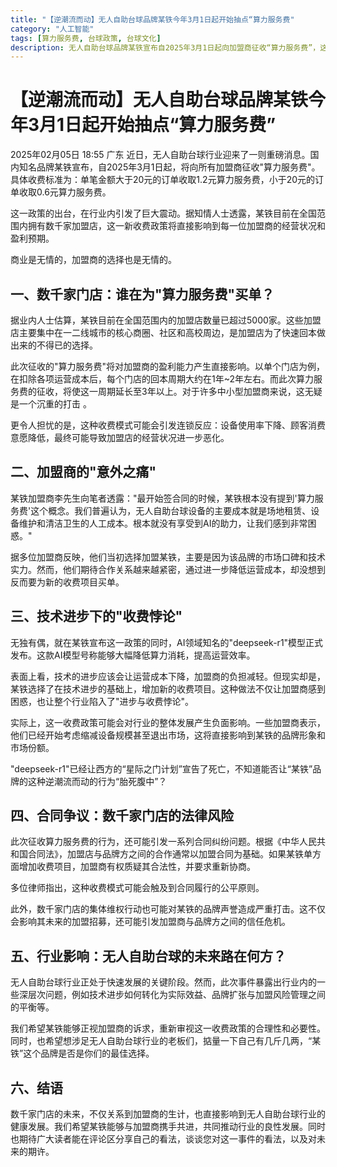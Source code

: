 ```yaml
---
title: "【逆潮流而动】无人自助台球品牌某铁今年3月1日起开始抽点“算力服务费"
category: "人工智能"
tags: [算力服务费, 台球政策, 台球文化]
description: 无人自助台球品牌某铁宣布自2025年3月1日起向加盟商征收“算力服务费”，这一政策在行业内引起震动。该费用将直接影响加盟商的盈利预期，延长回本周期，并可能引发设备使用率下降及顾客消费意愿降低等问题。此外，此收费模式还可能导致合同纠纷及集体维权行动，对品牌形象和市场份额造成负面影响。面对技术进步与收费悖论，某铁需重新评估政策合理性，以维护行业健康发展。
---
```

# 【逆潮流而动】无人自助台球品牌某铁今年3月1日起开始抽点“算力服务费”
2025年02月05日 18:55 广东 近日，无人自助台球行业迎来了一则重磅消息。国内知名品牌某铁宣布，自2025年3月1日起，将向所有加盟商征收"算力服务费"。具体收费标准为：单笔金额大于20元的订单收取1.2元算力服务费，小于20元的订单收取0.6元算力服务费。

这一政策的出台，在行业内引发了巨大震动。据知情人士透露，某铁目前在全国范围内拥有数千家加盟店，这一新收费政策将直接影响到每一位加盟商的经营状况和盈利预期。

商业是无情的，加盟商的选择也是无情的。

## 一、数千家门店：谁在为"算力服务费"买单？

据业内人士估算，某铁目前在全国范围内的加盟店数量已超过5000家。这些加盟店主要集中在一二线城市的核心商圈、社区和高校周边，是加盟店为了快速回本做出来的不得已的选择。

此次征收的"算力服务费"将对加盟商的盈利能力产生直接影响。以单个门店为例，在扣除各项运营成本后，每个门店的回本周期大约在1年~2年左右。而此次算力服务费的征收，将使这一周期延长至3年以上。对于许多中小型加盟商来说，这无疑是一个沉重的打击 。

更令人担忧的是，这种收费模式可能会引发连锁反应：设备使用率下降、顾客消费意愿降低，最终可能导致加盟店的经营状况进一步恶化。

## 二、加盟商的"意外之痛"

某铁加盟商李先生向笔者透露："最开始签合同的时候，某铁根本没有提到'算力服务费'这个概念。我们普遍认为，无人自助台球设备的主要成本就是场地租赁、设备维护和清洁卫生的人工成本。根本就没有享受到AI的助力，让我们感到非常困惑。"

据多位加盟商反映，他们当初选择加盟某铁，主要是因为该品牌的市场口碑和技术实力。然而，他们期待合作关系越来越紧密，通过进一步降低运营成本，却没想到反而要为新的收费项目买单。

## 三、技术进步下的"收费悖论"

无独有偶，就在某铁宣布这一政策的同时，AI领域知名的"deepseek-r1"模型正式发布。这款AI模型号称能够大幅降低算力消耗，提高运营效率。

表面上看，技术的进步应该会让运营成本下降，加盟商的负担减轻。但现实却是，某铁选择了在技术进步的基础上，增加新的收费项目。这种做法不仅让加盟商感到困惑，也让整个行业陷入了"进步与收费悖论"。

实际上，这一收费政策可能会对行业的整体发展产生负面影响。一些加盟商表示，他们已经开始考虑缩减设备规模甚至退出市场，这将直接影响到某铁的品牌形象和市场份额。

"deepseek-r1"已经让西方的“星际之门计划”宣告了死亡，不知道能否让“某铁”品牌的这种逆潮流而动的行为“胎死腹中”？

## 四、合同争议：数千家门店的法律风险

此次征收算力服务费的行为，还可能引发一系列合同纠纷问题。根据《中华人民共和国合同法》，加盟店与品牌方之间的合作通常以加盟合同为基础。如果某铁单方面增加收费项目，加盟商有权质疑其合法性，并要求重新协商。

多位律师指出，这种收费模式可能会触及到合同履行的公平原则。

此外，数千家门店的集体维权行动也可能对某铁的品牌声誉造成严重打击。这不仅会影响其未来的加盟招募，还可能引发加盟商与品牌方之间的信任危机。

## 五、行业影响：无人自助台球的未来路在何方？

无人自助台球行业正处于快速发展的关键阶段。然而，此次事件暴露出行业内的一些深层次问题，例如技术进步如何转化为实际效益、品牌扩张与加盟风险管理之间的平衡等。

我们希望某铁能够正视加盟商的诉求，重新审视这一收费政策的合理性和必要性。同时，也希望想涉足无人自助台球行业的老板们，掂量一下自己有几斤几两，“某铁”这个品牌是否是你们的最佳选择。

## 六、结语

数千家门店的未来，不仅关系到加盟商的生计，也直接影响到无人自助台球行业的健康发展。我们希望某铁能够与加盟商携手共进，共同推动行业的良性发展。同时也期待广大读者能在评论区分享自己的看法，谈谈您对这一事件的看法，以及对未来的期许。
